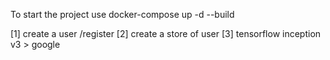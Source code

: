 To start the project use docker-compose up -d --build


[1] create a user /register
[2] create a store of user
[3] tensorflow inception v3 > google 